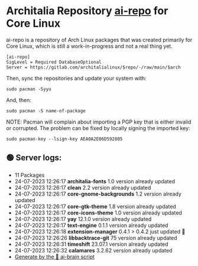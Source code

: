 # Architalia Repository [ai-repo](https://gitlab.com/architalialinux/ai-repo) for Core Linux

ai-repo is a repository of Arch Linux packages that was created primarily for Core Linux, which is still a work-in-progress and not a real thing yet.

```
[ai-repo]
SigLevel = Required DatabaseOptional
Server = https://gitlab.com/architalialinux/$repo/-/raw/main/$arch 
```

Then, sync the repositories and update your system with:

```
sudo pacman -Syyu
```

And, then:

```
sudo pacman -S name-of-package
```

NOTE: Pacman will complain about importing a PGP key that is either invalid or corrupted.  The problem can be fixed by locally signing the imported key:

```
sudo pacman-key --lsign-key AEA0A2E06D592805
```



## 🟢 Server logs:
- 11 Packages
- 24-07-2023 12:26:17 **architalia-fonts** 1.0 version already updated
- 24-07-2023 12:26:17 **clean** 2.2 version already updated
- 24-07-2023 12:26:17 **core-gnome-backgrounds** 1.2 version already updated
- 24-07-2023 12:26:17 **core-gtk-theme** 1.8 version already updated
- 24-07-2023 12:26:17 **core-icons-theme** 1.0 version already updated
- 24-07-2023 12:26:17 **yay** 12.1.0 version already updated
- 24-07-2023 12:26:17 **text-engine** 0.1.1 version already updated
- 24-07-2023 12:26:18 **extension-manager** 0.4.1 > 0.4.2 just updated 🔹
- 24-07-2023 12:26:26 **libbacktrace-git** 75 version already updated
- 24-07-2023 12:26:31 **timeshift** 23.07.1 version already updated
- 24-07-2023 12:26:32 **calamares** 3.2.62 version already updated
 - [Generate by the 🤖 ai-brain script](https://gitlab.com/architalialinux/ai-repo/-/blob/main/ai-brain)
